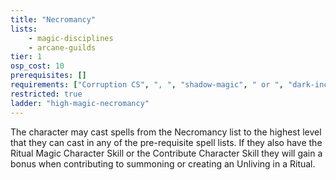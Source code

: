 ```yaml
---
title: "Necromancy"
lists:
    - magic-disciplines
    - arcane-guilds
tier: 1
osp_cost: 10
prerequisites: []
requirements: ["Corruption CS", ", ", "shadow-magic", " or ", "dark-incantation", " Occupational Skill"]
restricted: true
ladder: "high-magic-necromancy"
---
```

The character may cast spells from the Necromancy list to the highest level that they can cast in any of the pre-requisite spell lists. If they also have the Ritual Magic Character Skill or the Contribute Character Skill they will gain a bonus when contributing to summoning or creating an Unliving in a Ritual.
